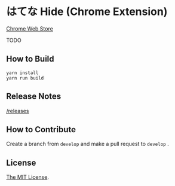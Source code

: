 # はてな Hide (Chrome Extension)

[Chrome Web Store](TODO)

TODO

## How to Build

```
yarn install
yarn run build
```

## Release Notes

[/releases](https://github.com/Cside/chrome-hatena-hide/releases)

## How to Contribute

Create a branch from `develop` and make a pull request to `develop` .

## License

[The MIT License](/LICENSE).
